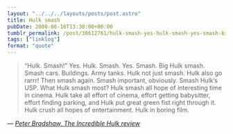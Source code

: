 ```yaml
---
layout: "../../../layouts/posts/post.astro"
title: Hulk smash
pubDate: 2008-06-16T13:30:00+00:00
tumblr_permalink: /post/38612761/hulk-smash-yes-hulk-smash-yes-smash-big
tags: ["linklog"]
format: "quote"
---
```


> &ldquo;Hulk. Smash!&rdquo; Yes. Hulk. Smash. Yes. Smash. Big Hulk smash. Smash cars. Buildings. Army tanks. Hulk not just smash. Hulk also go rarrr! Then smash again. Smash important, obviously. Smash Hulk&rsquo;s USP. What Hulk smash most? Hulk smash all hope of interesting time in cinema. Hulk take all effort of cinema, effort getting babysitter, effort finding parking, and Hulk put great green fist right through it. Hulk crush all hopes of entertainment. Hulk in boring film.

— <cite>[Peter Bradshaw, _The Incredible Hulk review_](https://www.theguardian.com/film/2008/jun/13/actionandadventure.sciencefictionandfantasy)</cite>
